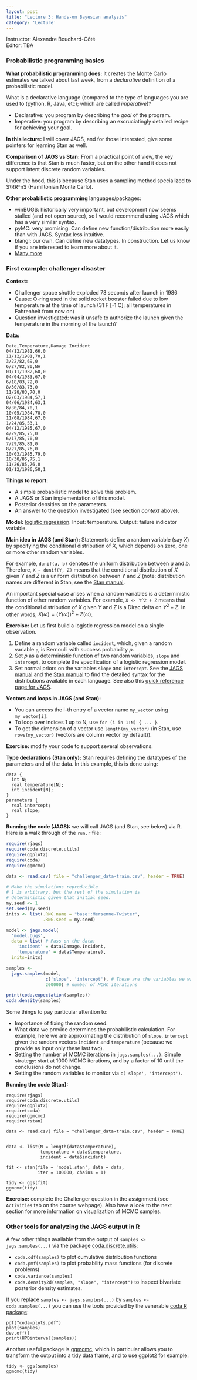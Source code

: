 ```yaml
---
layout: post
title: "Lecture 3: Hands-on Bayesian analysis"
category: 'Lecture'
---
```


Instructor: Alexandre Bouchard-C&ocirc;t&eacute;   
Editor: TBA



### Probabilistic programming basics

**What probabilistic programming does:** it creates the Monte Carlo estimates we talked about last week, from a *declarative* definition of a probabilistic model.

What is a declarative language (compared to the type of languages you are used to (python, R, Java, etc); which are called *imperative*)? 

- Declarative: you program by describing the *goal* of the program.
- Imperative: you program by describing an excruciatingly detailed recipe for achieving your goal.

**In this lecture:** I will cover JAGS, and for those interested, give some pointers for learning Stan as well.

**Comparison of JAGS vs Stan:** From a practical point of view, the key difference is that Stan is much faster, but on the other hand it does not support latent discrete random variables.

Under the hood, this is because Stan uses a sampling method specialized to $\RR^n$ (Hamiltonian Monte Carlo).

**Other probabilistic programming** languages/packages:

- winBUGS: historically very important, but development now seems stalled (and not open source), so I would recommend using JAGS which has a very similar syntax.
- pyMC: very promising. Can define new function/distribution more easily than with JAGS. Syntax less intuitive.
- blang!: our own. Can define new datatypes. In construction. Let us know if you are interested to learn more about it.
- [Many more](http://probabilistic-programming.org/wiki/Home)

### First example: challenger disaster

**Context:**

- Challenger space shuttle exploded 73 seconds after launch in 1986
- Cause: O-ring used in the solid rocket booster failed due to low temperature at the time of launch (31 F [-1 C]; all temperatures in Fahrenheit from now on) 
- Question investigated: was it unsafe to authorize the launch given the temperature in the morning of the launch?

**Data:**

```
Date,Temperature,Damage Incident
04/12/1981,66,0
11/12/1981,70,1
3/22/82,69,0
6/27/82,80,NA
01/11/1982,68,0
04/04/1983,67,0
6/18/83,72,0
8/30/83,73,0
11/28/83,70,0
02/03/1984,57,1
04/06/1984,63,1
8/30/84,70,1
10/05/1984,78,0
11/08/1984,67,0
1/24/85,53,1
04/12/1985,67,0
4/29/85,75,0
6/17/85,70,0
7/29/85,81,0
8/27/85,76,0
10/03/1985,79,0
10/30/85,75,1
11/26/85,76,0
01/12/1986,58,1
```

**Things to report:**

- A simple probabilistic model to solve this problem.
- A JAGS or Stan implementation of this model.
- Posterior densities on the parameters.
- An answer to the question investigated (see section *context* above).

**Model:** [logistic regression](http://en.wikipedia.org/wiki/Logistic_regression). Input: temperature. Output: failure indicator variable.

**Main idea in JAGS (and Stan):** Statements define a random variable (say $X$) by specifying the conditional distribution of $X$, which depends on zero, one or more other random variables.

For example, ``dunif(a, b)`` denotes the uniform distribution between $a$ and $b$. Therefore, ``X ~ dunif(Y, Z)`` means that the conditional distribution of $X$ given $Y$ and $Z$ is a uniform distribution between $Y$ and $Z$ (note: distribution names are  different in Stan, see the [Stan manual](https://github.com/stan-dev/stan/releases/download/v2.6.0/stan-reference-2.6.0.pdf).

An important special case arises when a random variables is a deterministic function of other random variables. For example, ``X <- Y^2 + Z`` means that the conditional distribution of $X$ given $Y$ and $Z$ is a Dirac delta on $Y^2 + Z$. In other words, $X(\omega) = (Y(\omega))^2 + Z(\omega)$.

**Exercise:** Let us first build a logistic regression model on a single observation.

1. Define a random variable called ``incident``, which, given a random variable ``p``, is Bernoulli with success probability $p$.
2. Set $p$ as a deterministic function of two random variables, ``slope`` and ``intercept``, to complete the specification of a logistic regression model.
3. Set normal priors on the variables ``slope`` and ``intercept``. See the [JAGS manual](http://www.stats.ox.ac.uk/~nicholls/MScMCMC14/jags_user_manual.pdf) and the [Stan manual](https://github.com/stan-dev/stan/releases/download/v2.6.0/stan-reference-2.6.0.pdf) to find the detailed syntax for the distributions available in each language. See also this [quick reference page for JAGS](http://www.stat.ubc.ca/~bouchard/courses/stat520-sp2014-15/tool/2014/10/06/jags.html).

**Vectors and loops in JAGS (and Stan):** 

- You can access the i-th entry of a vector name ``my_vector`` using ``my_vector[i]``. 
- To loop over indices 1 up to N, use ``for (i in 1:N) { ... }``.
- To get the dimension of a vector use ``length(my_vector)`` (in Stan, use ``rows(my_vector)`` (vectors are column vector by default)).

**Exercise:** modify your code to support several observations.

**Type declarations (Stan only):** Stan requires defining the datatypes of the parameters and of the data. In this example, this is done using:

```
data {  
  int N;
  real temperature[N]; 
  int incident[N]; 
}
parameters {
  real intercept; 
  real slope;
}
```

**Running the code (JAGS):** we will call JAGS (and Stan, see below) via R. Here is a walk through of the ``run.r`` file:

```r
require(rjags)
require(coda.discrete.utils)
require(ggplot2)
require(coda)
require(ggmcmc)

data <- read.csv( file = "challenger_data-train.csv", header = TRUE)

# Make the simulations reproducible
# 1 is arbitrary, but the rest of the simulation is 
# deterministic given that initial seed.
my.seed <- 1 
set.seed(my.seed) 
inits <- list(.RNG.name = "base::Mersenne-Twister",
              .RNG.seed = my.seed)

model <- jags.model(
  'model.bugs', 
  data = list( # Pass on the data:
    'incident' = data$Damage.Incident, 
    'temperature' = data$Temperature), 
  inits=inits) 

samples <- 
  jags.samples(model,
               c('slope', 'intercept'), # These are the variables we want to monitor (plot, etc)
               200000) # number of MCMC iterations

print(coda.expectation(samples))
coda.density(samples)
```

Some things to pay particular attention to:

- Importance of fixing the random seed. 
- What data we provide determines the probabilistic calculation. For example, here we are approximating the distribution of ``slope``, ``intercept`` given the random vectors ``incident`` and ``temperature`` (because we provide as input only these last two).
- Setting the number of MCMC iterations in ``jags.samples(...)``. Simple strategy: start at 1000 MCMC iterations, and by a factor of 10 until the conclusions do not change.
- Setting the random variables to monitor via ``c('slope', 'intercept')``.

**Running the code (Stan):**

```
require(rjags)
require(coda.discrete.utils)
require(ggplot2)
require(coda)
require(ggmcmc)
require(rstan)

data <- read.csv( file = "challenger_data-train.csv", header = TRUE)


data <- list(N = length(data$temperature), 
             temperature = data$temperature,
             incident = data$incident)

fit <- stan(file = 'model.stan', data = data, 
            iter = 100000, chains = 1)

tidy <- ggs(fit)
ggmcmc(tidy)
```

**Exercise:** complete the Challenger question in the assignment (see ``Activities`` tab on the course webpage). Also have a look to the next section for more information on visualization of MCMC samples.

### Other tools for analyzing the JAGS output in R

A few other things available from the output of ``samples <- jags.samples(...)`` via the package [coda.discrete.utils](https://github.com/alexandrebouchard/coda-discrete-utils):

- ``coda.cdf(samples)`` to plot cumulative distribution functions
- ``coda.pmf(samples)`` to plot probability mass functions (for discrete problems)
- ``coda.variance(samples)``
- ``coda.density2d(samples, "slope", "intercept")`` to inspect bivariate posterior density estimates.

If you replace ``samples <- jags.samples(...)`` by ``samples <- coda.samples(...)`` you can use the tools provided by the venerable [coda R package](http://cran.r-project.org/web/packages/coda/coda.pdf):

```
pdf("coda-plots.pdf")
plot(samples)
dev.off()
print(HPDinterval(samples))
```

Another useful package is [ggmcmc](http://xavier-fim.net/packages/ggmcmc/), which in particular allows you to transform the output into a [tidy](http://vita.had.co.nz/papers/tidy-data.pdf) data frame, and to use ggplot2 for example:

```
tidy <- ggs(samples)
ggmcmc(tidy)
```


